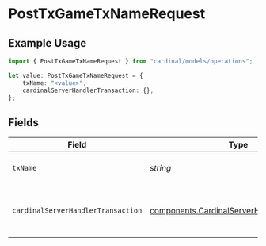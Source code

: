 # PostTxGameTxNameRequest

## Example Usage

```typescript
import { PostTxGameTxNameRequest } from "cardinal/models/operations";

let value: PostTxGameTxNameRequest = {
    txName: "<value>",
    cardinalServerHandlerTransaction: {},
};
```

## Fields

| Field                                                                                                      | Type                                                                                                       | Required                                                                                                   | Description                                                                                                |
| ---------------------------------------------------------------------------------------------------------- | ---------------------------------------------------------------------------------------------------------- | ---------------------------------------------------------------------------------------------------------- | ---------------------------------------------------------------------------------------------------------- |
| `txName`                                                                                                   | *string*                                                                                                   | :heavy_check_mark:                                                                                         | Name of a registered message                                                                               |
| `cardinalServerHandlerTransaction`                                                                         | [components.CardinalServerHandlerTransaction](../../models/components/cardinalserverhandlertransaction.md) | :heavy_check_mark:                                                                                         | Transaction details & message to be submitted                                                              |